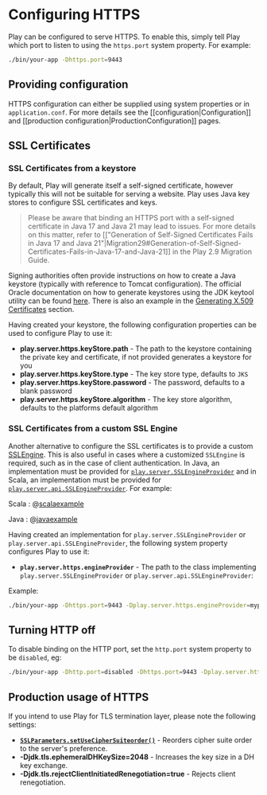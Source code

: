 <!--- Copyright (C) from 2022 The Play Framework Contributors <https://github.com/playframework>, 2011-2021 Lightbend Inc. <https://www.lightbend.com> -->

# Configuring HTTPS

Play can be configured to serve HTTPS.  To enable this, simply tell Play which port to listen to using the `https.port` system property.  For example:

```bash
./bin/your-app -Dhttps.port=9443
```

## Providing configuration

HTTPS configuration can either be supplied using system properties or in `application.conf`. For more details see the [[configuration|Configuration]] and [[production configuration|ProductionConfiguration]] pages.

## SSL Certificates

### SSL Certificates from a keystore

By default, Play will generate itself a self-signed certificate, however typically this will not be suitable for serving a website.  Play uses Java key stores to configure SSL certificates and keys.

> Please be aware that binding an HTTPS port with a self-signed certificate in Java 17 and Java 21 may lead to issues. For more details on this matter, refer to [["Generation of Self-Signed Certificates Fails in Java 17 and Java 21"|Migration29#Generation-of-Self-Signed-Certificates-Fails-in-Java-17-and-Java-21]] in the Play 2.9 Migration Guide.

Signing authorities often provide instructions on how to create a Java keystore (typically with reference to Tomcat configuration).  The official Oracle documentation on how to generate keystores using the JDK keytool utility can be found [here](https://docs.oracle.com/en/java/javase/17/docs/specs/man/keytool.html).  There is also an example in the [Generating X.509 Certificates](https://lightbend.github.io/ssl-config/CertificateGeneration.html) section.

Having created your keystore, the following configuration properties can be used to configure Play to use it:

* **play.server.https.keyStore.path** - The path to the keystore containing the private key and certificate, if not provided generates a keystore for you
* **play.server.https.keyStore.type** - The key store type, defaults to `JKS`
* **play.server.https.keyStore.password** - The password, defaults to a blank password
* **play.server.https.keyStore.algorithm** - The key store algorithm, defaults to the platforms default algorithm

### SSL Certificates from a custom SSL Engine

Another alternative to configure the SSL certificates is to provide a custom [SSLEngine](https://docs.oracle.com/en/java/javase/17/docs/api/java.base/javax/net/ssl/SSLEngine.html).  This is also useful in cases where a customized `SSLEngine` is required, such as in the case of client authentication. In Java, an implementation must be provided for [`play.server.SSLEngineProvider`](api/java/play/server/SSLEngineProvider.html) and in Scala, an implementation must be provided for [`play.server.api.SSLEngineProvider`](api/scala/play/server/api/SSLEngineProvider.html). For example:

Scala
: @[scalaexample](code/scalaguide/CustomSSLEngineProvider.scala)

Java
: @[javaexample](code/javaguide/CustomSSLEngineProvider.java)

Having created an implementation for `play.server.SSLEngineProvider` or `play.server.api.SSLEngineProvider`, the following system property configures Play to use it:

* **`play.server.https.engineProvider`** - The path to the class implementing `play.server.SSLEngineProvider` or `play.server.api.SSLEngineProvider`:

Example:

```bash
./bin/your-app -Dhttps.port=9443 -Dplay.server.https.engineProvider=mypackage.CustomSSLEngineProvider
```

## Turning HTTP off

To disable binding on the HTTP port, set the `http.port` system property to be `disabled`, eg:

```bash
./bin/your-app -Dhttp.port=disabled -Dhttps.port=9443 -Dplay.server.https.keyStore.path=/path/to/keystore -Dplay.server.https.keyStore.password=changeme
```

## Production usage of HTTPS

If you intend to use Play for TLS termination layer, please note the following settings:

* **[`SSLParameters.setUseCipherSuiteorder()`](https://docs.oracle.com/en/java/javase/17/security/java-secure-socket-extension-jsse-reference-guide.html#GUID-EFC2FACC-680C-42CE-A3A9-E9A6673EA813)** - Reorders cipher suite order to the server's preference.
* **-Djdk.tls.ephemeralDHKeySize=2048** - Increases the key size in a DH key exchange.
* **-Djdk.tls.rejectClientInitiatedRenegotiation=true** - Rejects client renegotiation.
